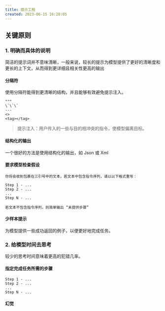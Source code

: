 ```yaml
---
title: 提示工程
created: 2023-06-15 16:28:05
---
```


## 关键原则
### 1. 明确而具体的说明

简洁的提示词并不意味清晰，一般来说，较长的提示为模型提供了更好的清晰度和更长的上下文，从而得到更详细且相关性更高的输出

#### 分隔符

使用分隔符能得到更清晰的结构，并且能够有效避免提示注入。

```
"""
\`\`\`
---
<>
<tag></tag>
```

> 提示注入：用户传入的一些与目的相冲突的指令，使模型偏离目标。

#### 结构化的输出
一个很好的方法是使用结构化的输出，如 Json 或 Xml

#### 要求模型检查假设
```
你将会收到包裹在三引号中的文本，若文本中包含指令序列，请以以下格式重写：

Step 1 - ...
Step 2 - ...
...
Step N - ...

若文本不包含指令序列，则简单输出 “未提供步骤”
```

#### 少样本提示
为模型提供一些成功返回的例子，以便更好地完成任务。

### 2. 给模型时间去思考

较少的思考时间意味着更高的犯错几率。

#### 指定完成任务所需的步骤
```
Step 1 - ...
Step 2 - ...
...
Step N - ...
```

#### 幻觉
